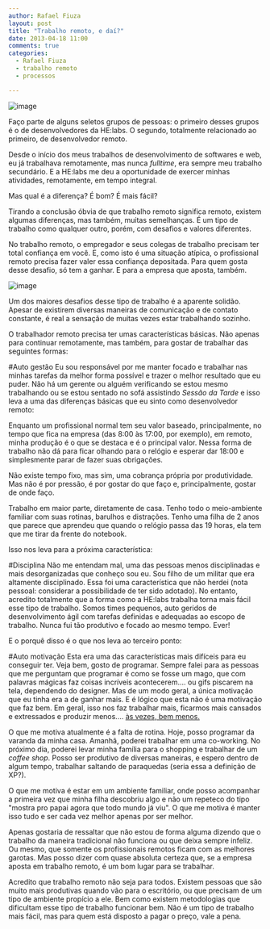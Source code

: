 ```yaml
---
author: Rafael Fiuza
layout: post
title: "Trabalho remoto, e daí?"
date: 2013-04-18 11:00
comments: true
categories:
  - Rafael Fiuza
  - trabalho remoto
  - processos

---
```


![image](/images/posts/2013-04-17/RemoteWorking.jpg)

Faço parte de alguns seletos grupos de pessoas: o primeiro desses grupos é o de desenvolvedores da HE:labs. O segundo, totalmente relacionado ao primeiro, de desenvolvedor remoto.

Desde o início dos meus trabalhos de desenvolvimento de softwares e web, eu já trabalhava remotamente, mas nunca _fulltime_, era sempre meu trabalho secundário. E a HE:labs me deu a oportunidade de exercer minhas atividades, remotamente, em tempo integral.

<!-- more -->
Mas qual é a diferença? É bom? É mais fácil?
 
Tirando a conclusão óbvia de que trabalho remoto significa remoto, existem algumas diferenças, mas também, muitas semelhanças. É um tipo de trabalho como qualquer outro, porém, com desafios e valores diferentes. 

No trabalho remoto, o empregador e seus colegas de trabalho precisam ter total confiança em você. E, como isto é uma situação atípica, o profissional remoto precisa fazer valer essa confiança depositada. Para quem gosta desse desafio, só tem a ganhar. E para a empresa que aposta, também.


![image](/images/posts/2013-04-17/Polar_bear_Arctic_ice.jpg)

Um dos maiores desafios desse tipo de trabalho é a aparente solidão. Apesar de existirem diversas maneiras de comunicação e de contato constante, é real a sensação de muitas vezes estar trabalhando sozinho.

O trabalhador remoto precisa ter umas características básicas. Não apenas para continuar remotamente, mas também, para gostar de trabalhar das seguintes formas:

#Auto gestão
Eu sou responsável por me manter focado e trabalhar nas minhas tarefas da melhor forma possível e trazer o melhor resultado que eu puder. Não há um gerente ou alguém verificando se estou mesmo trabalhando ou se estou sentado no sofá assistindo _Sessão da Tarde_ e isso leva a uma das diferenças básicas que eu sinto como desenvolvedor remoto:

Enquanto um profissional normal tem seu valor baseado, principalmente, no tempo que fica na empresa (das 8:00 às 17:00, por exemplo), em remoto, minha produção é o que se destaca e é o principal valor. Nessa forma de trabalho não dá para ficar olhando para o relógio e esperar dar 18:00 e simplesmente parar de fazer suas obrigações. 

Não existe tempo fixo, mas sim, uma cobrança própria por produtividade. Mas não é por pressão, é por gostar do que faço e, principalmente, gostar de onde faço.

Trabalho em maior parte, diretamente de casa. Tenho todo o meio-ambiente familiar com suas rotinas, barulhos e distrações. Tenho uma filha de 2 anos que parece que aprendeu que quando o relógio passa das 19 horas, ela tem que me tirar da frente do notebook. 

Isso nos leva para a próxima característica:

#Disciplina
Não me entendam mal, uma das pessoas menos disciplinadas e mais desorganizadas que conheço sou eu. Sou filho de um militar que era altamente disciplinado. Essa foi uma característica que não herdei (nota pessoal: considerar a possibilidade de ter sido adotado). No entanto, acredito totalmente que a forma como a HE:labs trabalha torna mais fácil esse tipo de trabalho. Somos times pequenos, auto geridos de desenvolvimento ágil com tarefas definidas e adequadas ao escopo de trabalho. Nunca fui tão produtivo e focado ao mesmo tempo. Ever!

E o porquê disso é o que nos leva ao terceiro ponto:

#Auto motivação 
Esta era uma das características mais difíceis para eu conseguir ter.
Veja bem, gosto de programar. Sempre falei para as pessoas que me perguntam que programar é como se fosse um mago, que com palavras mágicas faz coisas incríveis acontecerem.... ou gifs piscarem na tela, dependendo do designer.
Mas de um modo geral, a única motivação que eu tinha era a de ganhar mais. E é lógico que esta não é uma motivação que faz bem. Em geral, isso nos faz trabalhar mais, ficarmos mais cansados e extressados e produzir menos.... [às vezes, bem menos.](http://www.ted.com/talks/dan_pink_on_motivation.html)

O que me motiva atualmente é a falta de rotina. Hoje, posso programar da varanda da minha casa. Amanhã, poderei trabalhar em uma co-working. No próximo dia, poderei levar minha família para o shopping e trabalhar de um _coffee shop_. Posso ser produtivo de diversas maneiras, e espero dentro de algum tempo, trabalhar saltando de paraquedas (seria essa a definição de XP?).

O que me motiva é estar em um ambiente familiar, onde posso acompanhar a primeira vez que minha filha descobriu algo e não um repeteco do tipo "mostra pro papai agora que todo mundo já viu". O que me motiva é manter isso tudo e ser cada vez melhor apenas por ser melhor.

Apenas gostaria de ressaltar que não estou de forma alguma dizendo que o trabalho da maneira tradicional não funciona ou que deixa sempre infeliz. Ou mesmo, que somente os profissionais remotos ficam com as melhores garotas. Mas posso dizer com quase absoluta certeza que, se a empresa aposta em trabalho remoto, é um bom lugar para se trabalhar.

Acredito que trabalho remoto não seja para todos. Existem pessoas que são muito mais produtivas quando vão para o escritório, ou que precisam de um tipo de ambiente propício a ele. Bem como existem metodologias que dificultam esse tipo de trabalho funcionar bem. Não é um tipo de trabalho mais fácil, mas para quem está disposto a pagar o preço, vale a pena.





  

